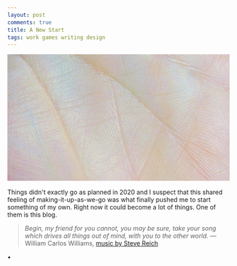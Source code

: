 ```yaml
---
layout: post
comments: true
title: A New Start
tags: work games writing design
---
```

![mano](https://raw.githubusercontent.com/kapazoglou/blog/master/images/_hero.jpg)

Things didn't exactly go as planned in 2020 and I suspect that this shared feeling of making-it-up-as-we-go was what finally pushed me to start something of my own. Right now it could become a lot of things. One of them is this blog.

> _Begin, my friend for you cannot, you may be sure, take your song
> which drives all things out of mind, with you to the other world._
> —William Carlos Williams, [music by Steve Reich](https://youtu.be/ZPVexT6itPA?t=174)

•
